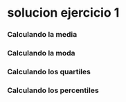 # solucion ejercicio 1

### Calculando la media

### Calculando la moda

### Calculando los quartiles

### Calculando los percentiles
